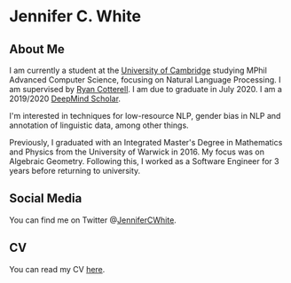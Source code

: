# Jennifer C. White

## About Me

I am currently a student at the [University of Cambridge](https://www.cam.ac.uk/) studying MPhil Advanced Computer Science, focusing on Natural Language Processing. I am supervised by [Ryan Cotterell](https://rycolab.github.io/). I am due to graduate in July 2020. I am a 2019/2020 [DeepMind Scholar](https://www.cambridgetrust.org/scholarships/deepmind-cambridge-scholarship/).

I'm interested in techniques for low-resource NLP, gender bias in NLP and annotation of linguistic data, among other things. 

Previously, I graduated with an Integrated Master's Degree in Mathematics and Physics from the University of Warwick in 2016. My focus was on Algebraic Geometry. Following this, I worked as a Software Engineer for 3 years before returning to university.

## Social Media

You can find me on Twitter @[JenniferCWhite](https://www.twitter.com/JenniferCWhite).

## CV

You can read my CV [here](../files/CV.pdf).
